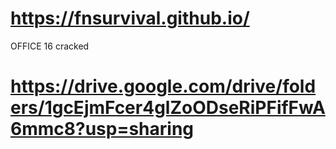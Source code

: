 # https://fnsurvival.github.io/
OFFICE 16 cracked
# https://drive.google.com/drive/folders/1gcEjmFcer4glZoODseRiPFifFwA6mmc8?usp=sharing
